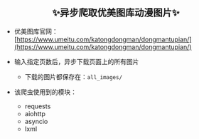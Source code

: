 ## <center>✨异步爬取优美图库动漫图片✨</center>
 - 优美图库官网：[https://www.umeitu.com/katongdongman/dongmantupian/](https://www.umeitu.com/katongdongman/dongmantupian/)

 - 输入指定页数后，异步下载页面上的所有图片
	 - 下载的图片都保存在：`all_images/`
 - 该爬虫使用到的模块：
	 - requests
	 - aiohttp
	 - asyncio
	 - lxml